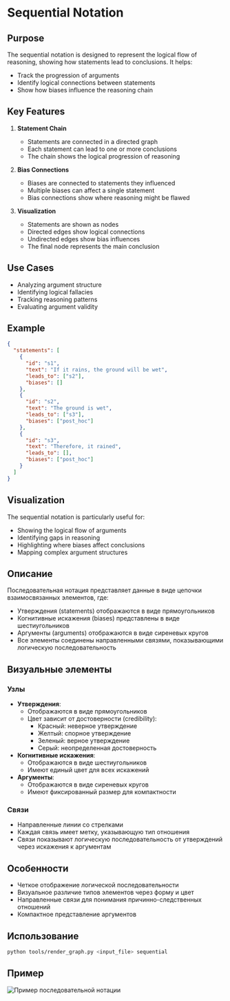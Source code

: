 # Sequential Notation

## Purpose

The sequential notation is designed to represent the logical flow of reasoning, showing how statements lead to conclusions. It helps:
- Track the progression of arguments
- Identify logical connections between statements
- Show how biases influence the reasoning chain

## Key Features

1. **Statement Chain**
   - Statements are connected in a directed graph
   - Each statement can lead to one or more conclusions
   - The chain shows the logical progression of reasoning

2. **Bias Connections**
   - Biases are connected to statements they influenced
   - Multiple biases can affect a single statement
   - Bias connections show where reasoning might be flawed

3. **Visualization**
   - Statements are shown as nodes
   - Directed edges show logical connections
   - Undirected edges show bias influences
   - The final node represents the main conclusion

## Use Cases

- Analyzing argument structure
- Identifying logical fallacies
- Tracking reasoning patterns
- Evaluating argument validity

## Example

```json
{
  "statements": [
    {
      "id": "s1",
      "text": "If it rains, the ground will be wet",
      "leads_to": ["s2"],
      "biases": []
    },
    {
      "id": "s2",
      "text": "The ground is wet",
      "leads_to": ["s3"],
      "biases": ["post_hoc"]
    },
    {
      "id": "s3",
      "text": "Therefore, it rained",
      "leads_to": [],
      "biases": ["post_hoc"]
    }
  ]
}
```

## Visualization

The sequential notation is particularly useful for:
- Showing the logical flow of arguments
- Identifying gaps in reasoning
- Highlighting where biases affect conclusions
- Mapping complex argument structures

## Описание
Последовательная нотация представляет данные в виде цепочки взаимосвязанных элементов, где:
- Утверждения (statements) отображаются в виде прямоугольников
- Когнитивные искажения (biases) представлены в виде шестиугольников
- Аргументы (arguments) отображаются в виде сиреневых кругов
- Все элементы соединены направленными связями, показывающими логическую последовательность

## Визуальные элементы

### Узлы
- **Утверждения**: 
  - Отображаются в виде прямоугольников
  - Цвет зависит от достоверности (credibility):
    - Красный: неверное утверждение
    - Желтый: спорное утверждение
    - Зеленый: верное утверждение
    - Серый: неопределенная достоверность
- **Когнитивные искажения**: 
  - Отображаются в виде шестиугольников
  - Имеют единый цвет для всех искажений
- **Аргументы**:
  - Отображаются в виде сиреневых кругов
  - Имеют фиксированный размер для компактности

### Связи
- Направленные линии со стрелками
- Каждая связь имеет метку, указывающую тип отношения
- Связи показывают логическую последовательность от утверждений через искажения к аргументам

## Особенности
- Четкое отображение логической последовательности
- Визуальное различие типов элементов через форму и цвет
- Направленные связи для понимания причинно-следственных отношений
- Компактное представление аргументов

## Использование
```sh
python tools/render_graph.py <input_file> sequential
```

## Пример
![Пример последовательной нотации](cognitive_ontology_graph_sequential.png) 